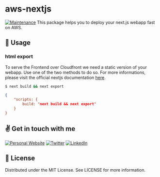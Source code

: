 # aws-nextjs

[![Maintenance](https://img.shields.io/badge/Maintained%3F-yes-green.svg)](https://GitHub.com/Naereen/StrapDown.js/graphs/commit-activity)
This package helps you to deploy your next.js webapp fast on AWS.

## 🚀 Usage

### html export

To serve the Frontend over Cloudfront we need a static version of your webapp.
Use one of the two methods to do so.
For more informations, please visit the official nextjs documentation [here](https://nextjs.org/docs/advanced-features/static-html-export).

```bash
$ next build && next export
```

```json
{
    "scripts: {
        build: "next build && next export"
    }
}
```

## ✌️ Get in touch with me

<a href="https://into-the-code.com" target="_blank"><img alt="Personal Website" src="https://img.shields.io/badge/Personal%20Website-%2312100E.svg?&style=for-the-badge&logoColor=white" /></a>
<a href="https://twitter.com/josuablejeru" target="_blank"><img alt="Twitter" src="https://img.shields.io/badge/twitter-%231DA1F2.svg?&style=for-the-badge&logo=twitter&logoColor=white" /></a>
<a href="https://www.linkedin.com/in/josua-blejeru-a2871a164" target="_blank"><img alt="LinkedIn" src="https://img.shields.io/badge/linkedin-%230077B5.svg?&style=for-the-badge&logo=linkedin&logoColor=white" /></a>

## 📝 License

Distributed under the MIT License. See LICENSE for more information.
